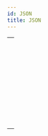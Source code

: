 ```yaml
---
id: JSON
title: JSON
---
```

||
|---|
|[<!-- INCLUDE #_command_.JSON Parse.Syntax -->](../../commands-legacy/json-parse)<br/><!-- INCLUDE #_command_.JSON Parse.Summary -->|
|[<!-- INCLUDE #_command_.JSON PARSE ARRAY.Syntax -->](../../commands-legacy/json-parse-array)<br/><!-- INCLUDE #_command_.JSON PARSE ARRAY.Summary -->|
|[<!-- INCLUDE #_command_.JSON Resolve pointers.Syntax -->](../../commands-legacy/json-resolve-pointers)<br/><!-- INCLUDE #_command_.JSON Resolve pointers.Summary -->|
|[<!-- INCLUDE #_command_.JSON Stringify.Syntax -->](../../commands-legacy/json-stringify)<br/><!-- INCLUDE #_command_.JSON Stringify.Summary -->|
|[<!-- INCLUDE #_command_.JSON Stringify array.Syntax -->](../../commands-legacy/json-stringify-array)<br/><!-- INCLUDE #_command_.JSON Stringify array.Summary -->|
|[<!-- INCLUDE #_command_.JSON TO SELECTION.Syntax -->](../../commands-legacy/json-to-selection)<br/><!-- INCLUDE #_command_.JSON TO SELECTION.Summary -->|
|[<!-- INCLUDE #_command_.JSON Validate.Syntax -->](../../commands-legacy/json-validate)<br/><!-- INCLUDE #_command_.JSON Validate.Summary -->|
|[<!-- INCLUDE #_command_.Selection to JSON.Syntax -->](../../commands-legacy/selection-to-json)<br/><!-- INCLUDE #_command_.Selection to JSON.Summary -->|
